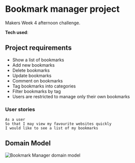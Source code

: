 # Bookmark manager project
Makers Week 4 afternoon challenge.

**Tech used**:


## Project requirements
* Show a list of bookmarks
* Add new bookmarks
* Delete bookmarks
* Update bookmarks
* Comment on bookmarks
* Tag bookmarks into categories
* Filter bookmarks by tag
* Users are restricted to manage only their own bookmarks

### User stories

```
As a user
So that I may view my favourite websites quickly
I would like to see a list of my bookmarks
```
## Domain Model
![Bookmark Manager domain model](./public/imagers/Bookmark-manager-dm.png)
